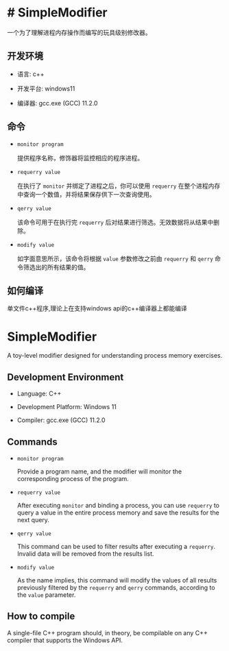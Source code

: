 # # SimpleModifier

一个为了理解进程内存操作而编写的玩具级别修改器。



## 开发环境

- 语言: c++

- 开发平台: windows11

- 编译器: gcc.exe (GCC) 11.2.0

## 命令

- `monitor program`
  
  提供程序名称，修饰器将监控相应的程序进程。

- `requerry value`
  
  在执行了 `monitor` 并绑定了进程之后，你可以使用 `requerry` 在整个进程内存中查询一个数值，并将结果保存供下一次查询使用。

- `qerry value`
  
  该命令可用于在执行完 `requerry` 后对结果进行筛选。无效数据将从结果中删除。

- `modify value`
  
  如字面意思所示，该命令将根据 `value` 参数修改之前由 `requerry` 和 `qerry` 命令筛选出的所有结果的值。

## 如何编译

单文件c++程序,理论上在支持windows api的c++编译器上都能编译





# SimpleModifier

A toy-level modifier designed for understanding process memory exercises.



## Development Environment

- Language: C++

- Development Platform: Windows 11

- Compiler: gcc.exe (GCC) 11.2.0

## Commands

- `monitor program`
  
  Provide a program name, and the modifier will monitor the corresponding process of the program.

- `requerry value`
  
  After executing `monitor` and binding a process, you can use `requerry` to query a value in the entire process memory and save the results for the next query.

- `qerry value`
  
  This command can be used to filter results after executing a `requerry`. Invalid data will be removed from the results list.

- `modify value`
  
  As the name implies, this command will modify the values of all results previously filtered by the `requerry` and `qerry` commands, according to the `value` parameter.

## How to compile

A single-file C++ program should, in theory, be compilable on any C++ compiler that supports the Windows API.
